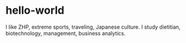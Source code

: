 # hello-world

I like ZHP, extreme sports, traveling, Japanese culture.
I study dietitian, biotechnology, management, business analytics.